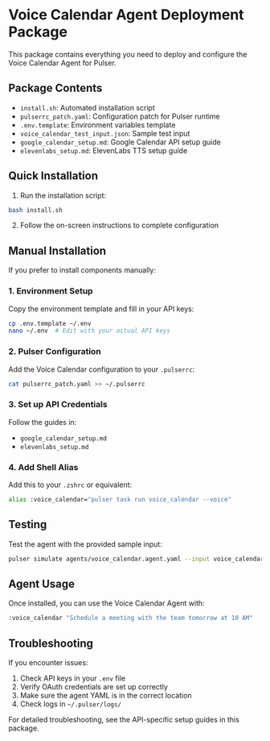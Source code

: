 # Voice Calendar Agent Deployment Package

This package contains everything you need to deploy and configure the Voice Calendar Agent for Pulser.

## Package Contents

- `install.sh`: Automated installation script
- `pulserrc_patch.yaml`: Configuration patch for Pulser runtime
- `.env.template`: Environment variables template
- `voice_calendar_test_input.json`: Sample test input
- `google_calendar_setup.md`: Google Calendar API setup guide
- `elevenlabs_setup.md`: ElevenLabs TTS setup guide

## Quick Installation

1. Run the installation script:

```bash
bash install.sh
```

2. Follow the on-screen instructions to complete configuration

## Manual Installation

If you prefer to install components manually:

### 1. Environment Setup

Copy the environment template and fill in your API keys:

```bash
cp .env.template ~/.env
nano ~/.env  # Edit with your actual API keys
```

### 2. Pulser Configuration

Add the Voice Calendar configuration to your `.pulserrc`:

```bash
cat pulserrc_patch.yaml >> ~/.pulserrc
```

### 3. Set up API Credentials

Follow the guides in:
- `google_calendar_setup.md`
- `elevenlabs_setup.md`

### 4. Add Shell Alias

Add this to your `.zshrc` or equivalent:

```bash
alias :voice_calendar="pulser task run voice_calendar --voice"
```

## Testing

Test the agent with the provided sample input:

```bash
pulser simulate agents/voice_calendar.agent.yaml --input voice_calendar_test_input.json
```

## Agent Usage

Once installed, you can use the Voice Calendar Agent with:

```bash
:voice_calendar "Schedule a meeting with the team tomorrow at 10 AM"
```

## Troubleshooting

If you encounter issues:

1. Check API keys in your `.env` file
2. Verify OAuth credentials are set up correctly
3. Make sure the agent YAML is in the correct location
4. Check logs in `~/.pulser/logs/`

For detailed troubleshooting, see the API-specific setup guides in this package.